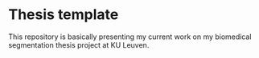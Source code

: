 # Thesis template

This repository is basically presenting my current work on my biomedical segmentation thesis project at KU Leuven.
